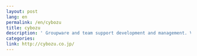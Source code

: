 ```yaml
---
layout: post
lang: en
permalink: /en/cybozu
title: cybozu
description: ' Groupware and team support development and management. Variety of work styles, human resource selection, ultrawork, etc. '
categories: 
link: http://cybozu.co.jp/
---
```


